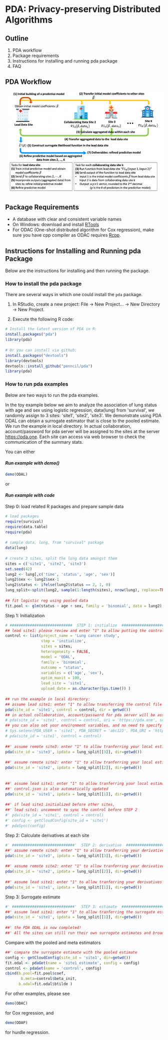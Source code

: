 PDA: Privacy-preserving Distributed Algorithms
==============================================


## Outline

1. PDA workflow
2. Package requirements
3. Instructions for installing and running pda package
4. FAQ


## PDA Workflow
![](Picture1.png)

## Package Requirements
- A database with clear and consistent variable names
- On Windows: download and install [RTools](http://cran.r-project.org/bin/windows/Rtools/) 
- For ODAC (One-shot distributed algorithm for Cox regression), make sure you have cpp compiler as ODAC requires [Rcpp](https://cran.r-project.org/web/packages/Rcpp/vignettes/Rcpp-FAQ.pdf).


## Instructions for Installing and Running pda Package

Below are the instructions for installing and then running the package.

### How to install the pda package
There are several ways in which one could install the `pda` package. 

1. In RStudio, create a new project: File -> New Project... -> New Directory -> New Project. 

2. Execute the following R code: 

```r
# Install the latest version of PDA in R:
install.packages("pda")
library(pda)

# Or you can install via github:
install.packages("devtools")
library(devtools)
devtools::install_github("penncil/pda")
library(pda)
```

### How to run pda examples

Below are two ways to run the pda examples. 

In the toy example below we aim to analyze the association of lung status with age and sex using logistic regression, data(lung) from 'survival', we randomly assign to 3 sites: 'site1', 'site2', 'site3'. We demonstrate using PDA ODAL can obtain a surrogate estimator that is close to the pooled estimate. We run the example in local directory. In actual collaboration, account/password for pda server will be assigned to the sites at the server https://pda.one. Each site can access via web browser to check the communication of the summary stats.

You can either 

#### *Run example with demo()*

```r
demo(ODAL)
``` 
or
####  *Run example with code*

Step 0: load related R packages and prepare sample data

```r
# load packages
require(survival)
require(data.table)
require(pda)

# sample data, lung, from "survival" package
data(lung)

# create 3 sites, split the lung data amongst them
sites = c('site1', 'site2', 'site3')
set.seed(42)
lung2 <- lung[,c('time', 'status', 'age', 'sex')]
lung2$sex <- lung2$sex-1
lung2$status <- ifelse(lung2$status == 2, 1, 0)
lung_split<-split(lung2, sample(1:length(sites), nrow(lung), replace=TRUE))

## fit logistic reg using pooled data
fit.pool <- glm(status ~ age + sex, family = 'binomial', data = lung2)

``` 
Step 1: Initialization

```r
# ############################  STEP 1: initialize  ###############################
## lead site1: please review and enter "1" to allow putting the control file to the server
control <- list(project_name = 'Lung cancer study',
                step = 'initialize',
                sites = sites,
                heterogeneity = FALSE,
                model = 'ODAL',
                family = 'binomial',
                outcome = "status",
                variables = c('age', 'sex'),
                optim_maxit = 100,
                lead_site = 'site1',
                upload_date = as.character(Sys.time()) )

## run the example in local directory:
## assume lead site1: enter "1" to allow transferring the control file
pda(site_id = 'site1', control = control, dir = getwd())
## in actual collaboration, account/password for pda server will be assigned, thus:
# pda(site_id = 'site1', control = control, uri = 'https://pda.one', secret='abc123')
## you can also set your environment variables, and no need to specify them in pda:
# Sys.setenv(PDA_USER = 'site1', PDA_SECRET = 'abc123', PDA_URI = 'https://pda.one')
# pda(site_id = 'site1', control = control)

##' assume remote site3: enter "1" to allow tranferring your local estimate
pda(site_id = 'site3', ipdata = lung_split[[3]], dir=getwd())

##' assume remote site2: enter "1" to allow tranferring your local estimate
pda(site_id = 'site2', ipdata = lung_split[[2]], dir=getwd())


##' assume lead site1: enter "1" to allow tranferring your local estimate
##' control.json is also automatically updated
pda(site_id = 'site1', ipdata = lung_split[[1]], dir=getwd())

##' if lead site1 initialized before other sites,
##' lead site1: uncomment to sync the control before STEP 2
#' pda(site_id = 'site1', control = control)
#' config <- getCloudConfig(site_id = 'site1')
#' pdaSync(config)
``` 
Step 2: Calculate derivatives at each site

```r
#' ############################'  STEP 2: derivative  ###############################
##' assume remote site3: enter "1" to allow tranferring your derivatives
pda(site_id = 'site3', ipdata = lung_split[[3]], dir=getwd())

##' assume remote site2: enter "1" to allow tranferring your derivatives
pda(site_id = 'site2', ipdata = lung_split[[2]], dir=getwd())

##' assume lead site1: enter "1" to allow tranferring your derivatives
pda(site_id = 'site1', ipdata = lung_split[[1]], dir=getwd())
``` 
Step 3: Surrogate estimate

```r
#' ############################'  STEP 3: estimate  ###############################
##' assume lead site1: enter "1" to allow tranferring the surrogate estimate
pda(site_id = 'site1', ipdata = lung_split[[1]], dir=getwd())

##' the PDA ODAL is now completed!
##' All the sites can still run their own surrogate estimates and broadcast them.

``` 
Compare with the pooled and meta estimators

```r
##' compare the surrogate estimate with the pooled estimate
config <- getCloudConfig(site_id = 'site1', dir=getwd())
fit.odal <- pdaGet(name = 'site1_estimate', config = config)
control <- pdaGet(name = 'control', config)
cbind(b.pool=fit.pool$coef,
	   b.meta=control$beta_init,
      b.odal=fit.odal$btilde )

```

For other examples, please see 

```r
demo(ODAC)
```
for Cox regression, and 
 
```r
demo(ODAP)
```
for hurdle regression.




